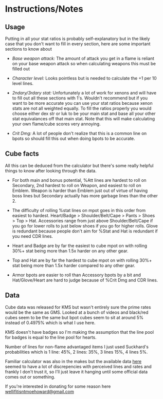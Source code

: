 # Instructions/Notes

## Usage

Putting in all your stat ratios is probably self-explanatory but in the likely case that you don't want to fill in every section, here are some important sections to know about

* *Base weapon attack:* The amount of attack you get in a flame is reliant on your base weapon attack so when calculating weapons this must be filled out

* *Character level:* Looks pointless but is needed to calculate the +1 per 10 level lines.

* *2ndary/3rdary stat:* Unfortunately a lot of work for xenons and will have to fill out all these sections with 1's. Wouldn't recommend but if you want to be more accurate you can use your stat ratios because xenon stats are not all weighted equally. To fill the ratios properly you would choose either dex str or luk to be your main stat and base all your other stat equivalances off that main stat. Note that this will make calculating your own flame/cube scores very annoying.

* *Crit Dmg:* A lot of people don't realize that this is a common line on bpots so should fill this out when doing bpots to be accurate.

## Cube facts

All this can be deduced from the calculator but there's some really helpful things to know after looking through the data.

* For both main and bonus potential, %Att lines are hardest to roll on Secondary, 2nd hardest to roll on Weapon, and easiest to roll on Emblem. Weapon is harder than Emblem just out of virtue of having boss lines but Secondary actually has more garbage lines than the other 2.

* The difficulty of rolling %stat lines on mpot goes in this order from easiest to hardest. Heart/Badge > Shoulder/Belt/Cape > Pants > Shoes > Top > Hat. Accessories range from just above Shoulder/Belt/Cape if you go for lower rolls to just below shoes if you go for higher rolls. Glove is redundant because people don't aim for %Stat and Hat is redundant if you need CDR lines.

* Heart and Badge are by far the easiest to cube mpot on with rolling 30%+ stat being more than 1.5x harder on any other gear.

* Top and Hat are by far the hardest to cube mpot on with rolling 30%+ stat being more than 1.5x harder compared to any other gear.

* Armor bpots are easier to roll than Accessory bpots by a bit and Hat/Glove/Heart are hard to judge because of %Crit Dmg and CDR lines.

## Data

Cube data was released for KMS but wasn't entirely sure the prime rates would be the same as GMS. Looked at a bunch of videos and black/red cubes seem to be the same but bpot cubes seem to sit at around 5% instead of 0.4975% which is what I use here.

KMS doesn't have badges so I'm making the assumption that the line pool for badges is equal to the line pool for hearts.

Number of lines for non-flame advantaged items I just used Suckhard's probabilities which is 1 line: 45%, 2 lines: 35%, 3 lines 15%, 4 lines 5%.

Familiar calculator was also in the makes but the available data [here](https://docs.google.com/spreadsheets/d/1hcVLi2Qb5ljiua9lt25hc0Yatf0kJWFDvfctqmbbOKI/edit#gid=1355272261) seemed to have a lot of discrepencies with perceived lines and rates and frankly I don't trust it, so I'll just leave it hanging until some official data comes out or something.

If you're interested in donating for some reason here wellifitisntmoehoward@gmail.com